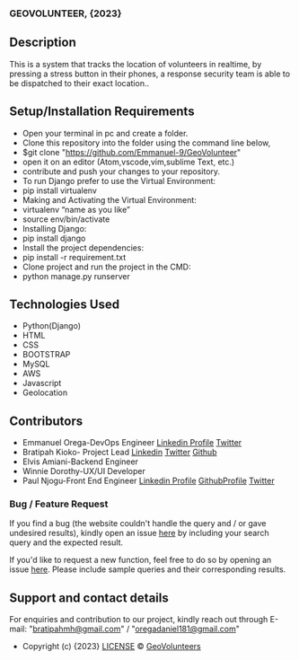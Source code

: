 ### GEOVOLUNTEER, {2023}
## Description
This is a system that tracks the location of volunteers in realtime, by pressing a stress button in their phones, a response security team is able to be dispatched to their exact location..
## Setup/Installation Requirements
* Open your terminal in pc and create a folder.
* Clone this repository into the folder using the command line below,
* $git clone "https://github.com/Emmanuel-9/GeoVolunteer"
* open it on an editor (Atom,vscode,vim,sublime Text, etc.)
* contribute and push your changes to your repository.
* To run Django prefer to use the Virtual Environment:
* pip install virtualenv
* Making and Activating the Virtual Environment:
* virtualenv “name as you like”
* source env/bin/activate
* Installing Django:
* pip install django
* Install the project dependencies:
* pip install -r requirement.txt
* Clone project and run the project in the CMD:
* python manage.py runserver 
## Technologies Used
* Python(Django)
* HTML
* CSS
* BOOTSTRAP
* MySQL
* AWS
* Javascript
* Geolocation
## Contributors
* Emmanuel Orega-DevOps Engineer
[Linkedin Profile](https://www.linkedin.com/in/emmanuel-orega-5400b2196/)
[Twitter](https://twitter.com/Emmanuel_Orega)
* Bratipah Kioko- Project Lead
[Linkedin](https://www.linkedin.com/in/bratipah-kioko/)
[Twitter](https://twitter.com/Alienate_B)
[Github](https://github.com/Bratipah)
* Elvis Amiani-Backend Engineer
* Winnie Dorothy-UX/UI Developer
* Paul Njogu-Front End Engineer
[Linkedin Profile](https://www.linkedin.com/in/paul-njogu-02b413214/ )
[GithubProfile](https://github.com/njogubless)
[Twitter](https://twitter.com/njogubless1)
### Bug / Feature Request

If you find a bug (the website couldn't handle the query and / or gave undesired results), kindly open an issue [here](https://github.com/Emmanuel-9/GeoVolunteer/issues) by including your search query and the expected result.

If you'd like to request a new function, feel free to do so by opening an issue [here](https://github.com/Emmanuel-9/GeoVolunteer/issues). Please include sample queries and their corresponding results.

## Support and contact details
For enquiries and contribution to our project, kindly reach out through E-mail: "bratipahmh@gmail.com" / "oregadaniel181@gmail.com"

* Copyright (c) {2023} [LICENSE](https://github.com/Emmanuel-9/GeoVolunteer) © [GeoVolunteers](https://github.com/Emmanuel-9/GeoVolunteer)

